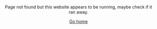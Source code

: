 <div style="text-align: center;">
<p>Page not found but this website appears to be running, maybe check if it ran away.</p>
<a href="../">Go home</a>
</div>